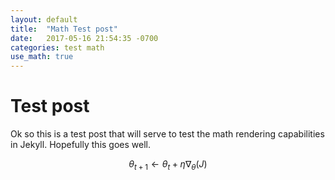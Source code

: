 ```yaml
---
layout: default
title:  "Math Test post"
date:   2017-05-16 21:54:35 -0700
categories: test math 
use_math: true
---
```

# Test post

Ok so this is a test post that will serve to test the math rendering capabilities in Jekyll.
Hopefully this goes well.

$$
\theta_{t+1} \leftarrow \theta_{t} + \eta \nabla_\theta (J)
$$
